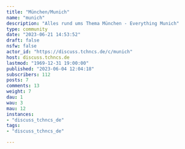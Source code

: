 ```yaml
---
title: "München/Munich" 
name: "munich"
description: "Alles rund ums Thema München - Everything Munich"
type: community
date: "2023-06-21 14:53:52"
draft: false
nsfw: false
actor_id: "https://discuss.tchncs.de/c/munich"
host: discuss.tchncs.de
lastmod: "1969-12-31 19:00:00"
published: "2023-06-04 12:04:18"
subscribers: 112
posts: 7
comments: 13
weight: 7
dau: 1
wau: 3
mau: 12
instances:
- "discuss_tchncs_de"
tags: 
- "discuss_tchncs_de"

---
```

